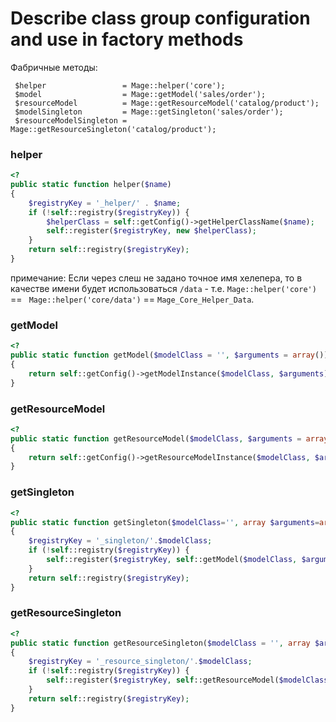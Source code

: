 # Describe class group configuration and use in factory methods

Фабричные методы:
```
 $helper                 = Mage::helper('core');
 $model                  = Mage::getModel('sales/order');
 $resourceModel          = Mage::getResourceModel('catalog/product');
 $modelSingleton         = Mage::getSingleton('sales/order');
 $resourceModelSingleton = Mage::getResourceSingleton('catalog/product');
```

### helper

```php
<?
public static function helper($name)
{
    $registryKey = '_helper/' . $name;
    if (!self::registry($registryKey)) {
        $helperClass = self::getConfig()->getHelperClassName($name);
        self::register($registryKey, new $helperClass);
    }
    return self::registry($registryKey);
}
```

примечание:
Если через слеш не задано точное имя хелепера, то в качестве имени будет использоваться `/data` - т.е.  `Mage::helper('core')` == ` Mage::helper('core/data')` == `Mage_Core_Helper_Data`.

### getModel

```php
<?
public static function getModel($modelClass = '', $arguments = array())
{
    return self::getConfig()->getModelInstance($modelClass, $arguments);
}
```

### getResourceModel

```php
<?
public static function getResourceModel($modelClass, $arguments = array())
{
    return self::getConfig()->getResourceModelInstance($modelClass, $arguments);
}
```

### getSingleton

```php
<?
public static function getSingleton($modelClass='', array $arguments=array())
{
    $registryKey = '_singleton/'.$modelClass;
    if (!self::registry($registryKey)) {
        self::register($registryKey, self::getModel($modelClass, $arguments));
    }
    return self::registry($registryKey);
}
```

### getResourceSingleton
```php
<?
public static function getResourceSingleton($modelClass = '', array $arguments = array())
{
    $registryKey = '_resource_singleton/'.$modelClass;
    if (!self::registry($registryKey)) {
        self::register($registryKey, self::getResourceModel($modelClass, $arguments));
    }
    return self::registry($registryKey);
}
```
